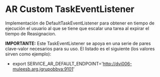 # AR Custom TaskEventListener
Implementación de DefaultTaskEventListener para obtener en tiempo de ejecución el usuario al que se tiene que escalar una tarea al expirar el tiempo de Reasignacion.

**IMPORTANTE:** Este TaskEventListener se apoya en una serie de pares clave-valor necesarios para su uso. El listado es el siguiente (los valores sirven como ejemplo):
	
* export SERVICE_AR_DEFAULT_ENDPOINT='http://dvi006-muleesb.arg.igrupobbva:9101'
